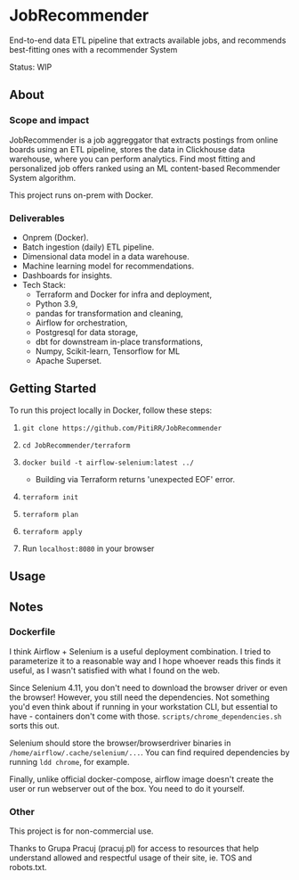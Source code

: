 # JobRecommender

End-to-end data ETL pipeline that extracts available jobs, and recommends best-fitting ones with a recommender System

Status: WIP

## About

### Scope and impact

JobRecommender is a job aggreggator that extracts postings from online boards using an ETL pipeline, stores the data in Clickhouse data warehouse, where you can perform analytics. Find most fitting and personalized job offers ranked using an ML content-based Recommender System algorithm. 

This project runs on-prem with Docker.

### Deliverables

- Onprem (Docker).
- Batch ingestion (daily) ETL pipeline.
- Dimensional data model in a data warehouse.
- Machine learning model for recommendations.
- Dashboards for insights.
- Tech Stack:
  - Terraform and Docker for infra and deployment,
  - Python 3.9,
  - pandas for transformation and cleaning,
  - Airflow for orchestration,
  - Postgresql for data storage,
  - dbt for downstream in-place transformations,
  - Numpy, Scikit-learn, Tensorflow for ML
  - Apache Superset.

## Getting Started

To run this project locally in Docker, follow these steps:

1. `git clone https://github.com/PitiRR/JobRecommender`

1. `cd JobRecommender/terraform`

1. `docker build -t airflow-selenium:latest ../`
   - Building via Terraform returns 'unexpected EOF' error.

1. `terraform init`

1. `terraform plan`

1. `terraform apply`

1. Run `localhost:8080` in your browser

## Usage

## Notes

### Dockerfile

I think Airflow + Selenium is a useful deployment combination. I tried to parameterize it to a reasonable way and I hope whoever reads this finds it useful, as I wasn't satisfied with what I found on the web.

Since Selenium 4.11, you don't need to download the browser driver or even the browser! However, you still need the dependencies. Not something you'd even think about if running in your workstation CLI, but essential to have - containers don't come with those. `scripts/chrome_dependencies.sh` sorts this out.

Selenium should store the browser/browserdriver binaries in `/home/airflow/.cache/selenium/...`. You can find required dependencies by running `ldd chrome`, for example.

Finally, unlike official docker-compose, airflow image doesn't create the user or run webserver out of the box. You need to do it yourself.

### Other

This project is for non-commercial use.

Thanks to Grupa Pracuj (pracuj.pl) for access to resources that help understand allowed and respectful usage of their site, ie. TOS and robots.txt.

